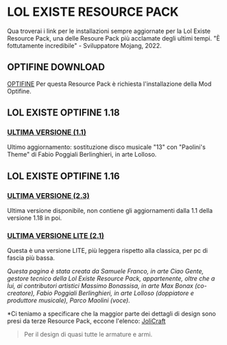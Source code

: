 # LOL EXISTE RESOURCE PACK
Qua troverai i link per le installazioni sempre aggiornate per la Lol Existe Resource Pack, una delle Resoure Pack più acclamate degli ultimi tempi.
"È fottutamente incredibile" - Sviluppatore Mojang, 2022.
## OPTIFINE DOWNLOAD

[OPTIFINE](https://optifine.net/downloads)
Per questa Resource Pack è richiesta l'installazione della Mod Optifine.

## LOL EXISTE OPTIFINE 1.18

### [ULTIMA VERSIONE (1.1)](https://github.com/CiaoGente24/Lol-Existe-Resource-Pack-MC/raw/main/LOL%20EXISTE%20%5BOptifine%201.18%5D%20v1.1.zip)
Ultimo aggiornamento: sostituzione disco musicale "13" con "Paolini's Theme" di Fabio Poggiali Berlinghieri, in arte Lolloso.

## LOL EXISTE OPTIFINE 1.16

### [ULTIMA VERSIONE (2.3)](https://github.com/CiaoGente24/Lol-Existe-Resource-Pack-MC/raw/main/BONAX%20CG%20RP%202.3.zip)
Ultima versione disponibile, non contiene gli aggiornamenti dalla 1.1 della versione 1.18 in poi.
### [ULTIMA VERSIONE LITE (2.1)](https://github.com/CiaoGente24/Lol-Existe-Resource-Pack-MC/raw/main/BONAX%20e%20CG%202.1%20LITE.zip)
Questa è una versione LITE, più leggera rispetto alla classica, per pc di fascia più bassa.




*Questa pagina è stata creata da Samuele Franco, in arte Ciao Gente, gestore tecnico della Lol Existe Resource Pack, appartenente, oltre che a lui, ai contributori artistici Massimo Bonassisa, in arte Max Bonax (co-creatore), Fabio Poggiali Berlinghieri, in arte Lolloso (doppiatore e produttore musicale), Parco Maolini (voce).*

*Ci teniamo a specificare che la maggior parte dei dettagli di design sono presi da terze Resource Pack, eccone l'elenco:
[JoliCraft](https://resourcepack.net/jolicraft-resource-pack/)
> Per il design di quasi tutte le armature e armi.




